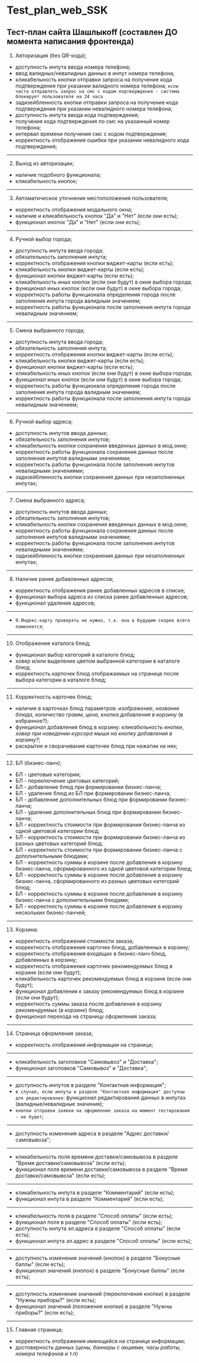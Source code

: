# Test_plan_web_SSK
## Тест-план сайта Шашлыкоff (составлен ДО момента написания фронтенда)

1. Авторизация (без QR-кода);
- доступность инпута ввода номера телефона;
- ввод валидных/невалидных данных в инпут номера телефона;
- кликабельность кнопки отправки запроса на получение кода подтверждения при указании валидного номера телефона; `если часто отправлять запрос на смс с кодом подтверждения - система блокирует пользователя на 24 часа`
- задизейбленность кнопки отправки запроса на получение кода подтверждения при указании невалидного номера телефона;
- доступность инпута ввода кода подтверждения;
- получения кода подтверждения по смс на указанный номер телефона;
- интервал времени получения смс с кодом подтверждения;
- корректность отображения ошибки при указании невалидного кода подтверждения;
---
2. Выход из авторизации;
- наличие подобного функционала;
- кликабельность кнопок;
---
3. Автоматическое уточнение местоположения пользователя;
- корректность отображения модального окна;
- наличие и кликабельность кнопок "Да" и "Нет" (если они есть);
- функционал кнопок "Да" и "Нет" (если они есть);
---
4. Ручной выбор города;
- доступность инпута ввода города;
- обязательность заполнения инпута;
- корректность отображения кнопки виджет-карты (если есть);
- кликабельность кнопки виджет-карты (если есть);
- функционал кнопки виджет-карты (если есть);
- кликабельность иных кнопок (если они будут) в окне выбора города;
- функционал иных кнопок (если они будут) в окне выбора города;
- корректность работы функционала определения города после заполнения инпута города валидным значением;
- корректность работы функционала после заполнения инпута города невалидным значением;
---
5. Смена выбранного города;
- доступность инпута ввода города;
- обязательность заполнения инпута;
- корректность отображения кнопки виджет-карты (если есть);
- кликабельность кнопки виджет-карты (если есть);
- функционал кнопки виджет-карты (если есть);
- кликабельность иных кнопок (если они будут) в окне выбора города;
- функционал иных кнопок (если они будут) в окне выбора города;
- корректность работы функционала определения города после заполнения инпута города валидным значением;
- корректность работы функционала после заполнения инпута города невалидным значением;
---
6. Ручной выбор адреса;
- доступность инпутов ввода данных;
- обязательность заполнения инпутов;
- кликабельность кнопки сохранения введенных данных в мод.окне;
- корректность работы функционала сохранения данных после заполнения инпутов валидными значениями;
- корректность работы функционала после заполнения инпутов невалидными значениями;
- задизейбленность кнопки сохранения данных при незаполненных инпутах;
---
7. Смена выбранного адреса;
- доступность инпутов ввода данных;
- обязательность заполнения инпутов;
- кликабельность кнопки сохранения введенных данных в мод.окне;
- корректность работы функционала сохранения данных после заполнения инпутов валидными значениями;
- корректность работы функционала после заполнения инпутов невалидными значениями;
- задизейбленность кнопки сохранения данных при незаполненных инпутах;
---
8. Наличие ранее добавленных адресов;
- корректность отображения ранее добавленных адресов в списке;
- функционал выбора адреса из списка ранее добавленных адресов;
- функционал удаления адресов;
---
- `9.Яндекс-карту проверять не нужно, т.к. она в будущем скорее всего поменяется`;
---
10. Отображение каталога блюд;
- функционал выбор категорий в каталоге блюд;
- ховер и/или выделение цветом выбранной категории в каталоге блюд;
- корректность карточек блюд отображаемых на странице после выбора категории в каталоге блюд;
---
11. Корректность карточек блюд;
- наличие в карточках блюд параметров: *изображение*, *название блюда*, *количество грамм*, *цена*, *кнопка добавления в корзину* (в избранное?);
- функционал добавления блюд в корзину: *кликабельность кнопки*, *ховер при наведении курсора мыши на кнопку добавления в корзину?*;
- раскрытие и сворачивание карточек блюд при нажатии на них;
---
12. БЛ (бизнес-ланч);
- БЛ - цветовые категории;
- БЛ - переключение цветовых категорий;
- БЛ - добавление блюд при формировании бизнес-ланча;
- БЛ - удаление блюд из БЛ при формировании бизнес-ланча;
- БЛ - добавление дополнительных блюд при формировании бизнес-ланча;
- БЛ - удаление дополнительных блюд при формировании бизнес-ланча;
- БЛ - корректность стоимости при формировании бизнес-ланча из одной цветовой категории блюд;
- БЛ - корректность стоимости при формировании бизнес-ланча из разных цветовых категорий блюд;
- БЛ - корректность стоимости при формировании бизнес-ланча с дополнительными блюдами;
- БЛ - корректность суммы в корзине после добавления в корзину бизнес-ланча, сформированного из одной цветовой категории блюд;
- БЛ - корректность суммы в корзине после добавления в корзину бизнес-ланча, сформированного из разных цветовых категорий блюд;
- БЛ - корректность суммы в корзине после добавления в корзину бизнес-ланча с дополнительными блюдами;
- БЛ - корректность суммы в корзине после добавления в корзину нескольких бизнес-ланчей;
---
13. Корзина:
- корректность отображения стоимости заказа;
- корректность отображения карточек блюд, добавленных в корзину;
- корректность отображения входящих в бизнес-ланч блюд, добавленных в корзину;
- корректность отображения карточек рекомендуемых блюд в корзине (если они будут);
- кликабельность карточек рекомендуемых блюд в корзине (если они будут);
- функционал добавления к заказу рекомендуемых блюд в корзине (если они будут);
- корректность суммы заказа после добавления в корзину рекомендуемых (*в корзине*) блюд;
- функционал перехода на страницу оформления заказа;
---
14. Страница оформления заказа;
- корректность отображения информации на странице;
---
- кликабельность заголовков "Самовывоз" и "Доставка";
- функционал заголовков "Самовывоз" и "Доставка";
---
- доступность инпутов в разделе "Контактная информация";
- `в случае, если инпуты в разделе "Контактная информация" доступны для редактирования`: функционал редактирования данных в инпутах (валидные/невалидные значения);
- `кнопки отправки заявки на оформление заказа на момент тестирования - не будет`;
---
- доступность изменения адреса в разделе "Адрес доставки/самовывоза";
---
- кликабельность поля времени доставки/самовывоза в разделе "Время доставки/самовывоза" (если есть);
- функционал поля времени доставки/самовывоза в разделе "Время доставки/самовывоза" (если есть);
---
- кликабельность инпута в разделе "Комментарий" (если есть);
- функционал инпута в разделе "Комментарий" (если есть);
---
- кликабельность поля в разделе "Способ оплаты" (если есть);
- функционал поля в разделе "Способ оплаты" (если есть);
- доступность инпута эл.адреса в разделе "Способ оплаты" (если есть);
- функционал инпута эл.адрес в разделе "Способ оплаты" (если есть);
---
- доступность изменения значений (кнопок) в разделе "Бонусные баллы" (если есть);
- функционал значений (кнопок) в разделе "Бонусные баллы" (если есть);
---
- доступность изменения значений (переключения кнопки) в разделе "Нужны приборы?" (если есть);
- функционал значений (положения кнопки) в разделе "Нужны приборы?" (если есть);
---
15. Главная страница;
- корректность отображения имеющейся на странице информации;
- достоверность данных (*цены, баннеры с акциями, часы работы, номера телефонов и т.п*)

